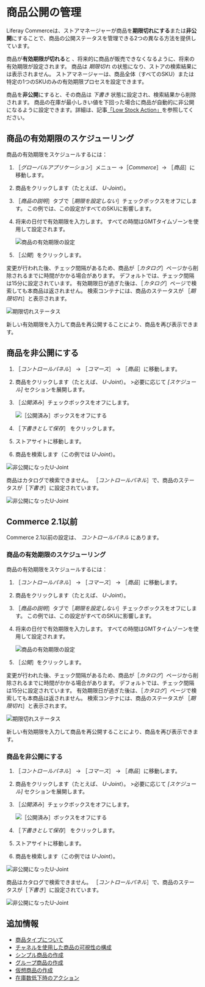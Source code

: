 # 商品公開の管理

Liferay Commerceは、ストアマネージャーが商品を**期限切れにする**または**非公開**にすることで、商品の公開ステータスを管理できる2つの異なる方法を提供しています。

商品が**有効期限が切れる**と 、将来的に商品が販売できなくなるように、将来の有効期限が設定されます。 商品は _期限切れ_ の状態になり、ストアの検索結果には表示されません。 ストアマネージャーは、商品全体（すべてのSKU）または特定の1つのSKUのみの有効期限プロセスを設定できます。

商品を**非公開**にすると、その商品は _下書き_ 状態に設定され、検索結果から削除されます。 商品の在庫が最小しきい値を下回った場合に商品が自動的に非公開になるように設定できます。詳細は、記事[「Low Stock Action」](./low-stock-action.md)を参照してください。

## 商品の有効期限のスケジューリング

商品の有効期限をスケジュールするには：

1. ［_グローバルアプリケーション_］メニュー →［_Commerce_］→ ［_商品_］に移動します。
1. 商品をクリックします（たとえば、 _U-Joint_）。
1. ［_商品の説明_］タブで［_期限を設定しない_］チェックボックスをオフにします。 この例では、この設定がすべてのSKUに影響します。
1. 将来の日付で有効期限を入力します。 すべての時間はGMTタイムゾーンを使用して設定されます。

    ![商品の有効期限の設定](./managing-product-publication/images/03.png)

1. ［_公開_］をクリックします。

変更が行われた後、チェック間隔があるため、商品が［_カタログ_］ページから削除されるまでに時間がかかる場合があります。 デフォルトでは、チェック間隔は15分に設定されています。 有効期限日が過ぎた後は、［_カタログ_］ページで検索しても本商品は返されません。 検索コンテナには、商品のステータスが ［_期限切れ_］と表示されます。

![期限切れステータス](./managing-product-publication/images/04.png)

新しい有効期限を入力して商品を再公開することにより、商品を再び表示できます。

## 商品を非公開にする

1. ［_コントロールパネル_］ → ［_コマース_］ → ［_商品_］に移動します。
1. 商品をクリックします（たとえば、 _U-Joint_）。 >必要に応じて _[スケジュール]_ セクションを展開します。
1. ［_公開済み_］チェックボックスをオフにします。

    ![［公開済み］ボックスをオフにする](./managing-product-publication/images/01.png)

1. ［_下書きとして保存_］ をクリックします。
1. ストアサイトに移動します。
1. 商品を検索します（この例では _U-Joint_）。

![非公開になったU-Joint](./managing-product-publication/images/02.png)

商品はカタログで検索できません。 ［_コントロールパネル_］で、商品のステータスが［_下書き_］に設定されています。

![非公開になったU-Joint](./managing-product-publication/images/05.png)

## Commerce 2.1以前

Commerce 2.1以前の設定は、 _コントロールパネル_ にあります。

### 商品の有効期限のスケジューリング

商品の有効期限をスケジュールするには：

1. ［_コントロールパネル_］ → ［_コマース_］ → ［_商品_］に移動します。
1. 商品をクリックします（たとえば、 _U-Joint_）。
1. ［_商品の説明_］タブで［_期限を設定しない_］チェックボックスをオフにします。 この例では、この設定がすべてのSKUに影響します。
1. 将来の日付で有効期限を入力します。 すべての時間はGMTタイムゾーンを使用して設定されます。

    ![商品の有効期限の設定](./managing-product-publication/images/03.png)

1. ［_公開_］をクリックします。

変更が行われた後、チェック間隔があるため、商品が［_カタログ_］ページから削除されるまでに時間がかかる場合があります。 デフォルトでは、チェック間隔は15分に設定されています。 有効期限日が過ぎた後は、［_カタログ_］ページで検索しても本商品は返されません。 検索コンテナには、商品のステータスが ［_期限切れ_］と表示されます。

![期限切れステータス](./managing-product-publication/images/04.png)

新しい有効期限を入力して商品を再公開することにより、商品を再び表示できます。

### 商品を非公開にする

1. ［_コントロールパネル_］ → ［_コマース_］ → ［_商品_］に移動します。
1. 商品をクリックします（たとえば、 _U-Joint_）。 >必要に応じて _[スケジュール]_ セクションを展開します。
1. ［_公開済み_］チェックボックスをオフにします。

    ![［公開済み］ボックスをオフにする](./managing-product-publication/images/01.png)

1. ［_下書きとして保存_］ をクリックします。
1. ストアサイトに移動します。
1. 商品を検索します（この例では _U-Joint_）。

![非公開になったU-Joint](./managing-product-publication/images/02.png)

商品はカタログで検索できません。 ［_コントロールパネル_］で、商品のステータスが［_下書き_］に設定されています。

![非公開になったU-Joint](./managing-product-publication/images/05.png)

## 追加情報

* [商品タイプについて](../creating-and-managing-products/product-types/introduction-to-product-types.md)
* [チャネルを使用した商品の可視性の構成](../../starting-a-store/channels/configuring-product-visibility-using-channels.md)
* [シンプル商品の作成](../creating-and-managing-products/product-types/creating-a-simple-product.md)
* [グループ商品の作成](../creating-and-managing-products/product-types/creating-a-grouped-product.md)
* [仮想商品の作成](../creating-and-managing-products/product-types/creating-a-virtual-product.md)
* [在庫数低下時のアクション](./low-stock-action.md)

